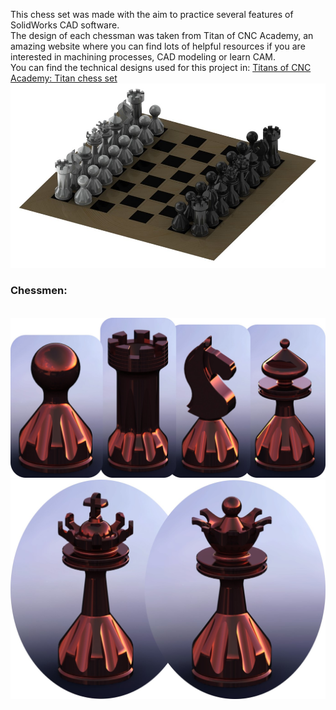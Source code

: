 This chess set was made with the aim to practice several features of SolidWorks CAD software.
<br>
The design of each chessman was taken from Titan of CNC Academy, an amazing website where you can find lots of helpful resources if you are interested in machining processes, CAD modeling or learn CAM.
<br>
You can find the technical designs used for this project in: [Titans of CNC Academy: Titan chess set](https://academy.titansofcnc.com/series/titan-chess-set)
<br>
<img src="images/table_1.jpg?raw=true"/>
<br>
### Chessmen:
<br>
<img src="images/ajedrez_1.jpg?raw=true"/>
<br>
<img src="images/ajedrez_2.jpg?raw=true"/>
